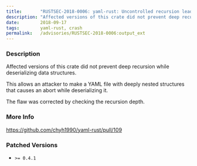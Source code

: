 ```yaml
---
title:       "RUSTSEC-2018-0006: yaml-rust: Uncontrolled recursion leads to abort in deserialization"
description: "Affected versions of this crate did not prevent deep recursion while deserializing data structures. This allows an attacker to make a YAML file with deeply nested structures that causes an abort while deserializing it. The flaw was corrected by checking the recursion depth."
date:        2018-09-17
tags:        yaml-rust, crash
permalink:   /advisories/RUSTSEC-2018-0006:output_ext
---
```


### Description

Affected versions of this crate did not prevent deep recursion while
deserializing data structures.

This allows an attacker to make a YAML file with deeply nested structures
that causes an abort while deserializing it.

The flaw was corrected by checking the recursion depth.

### More Info

<https://github.com/chyh1990/yaml-rust/pull/109>

### Patched Versions

- `>= 0.4.1`

